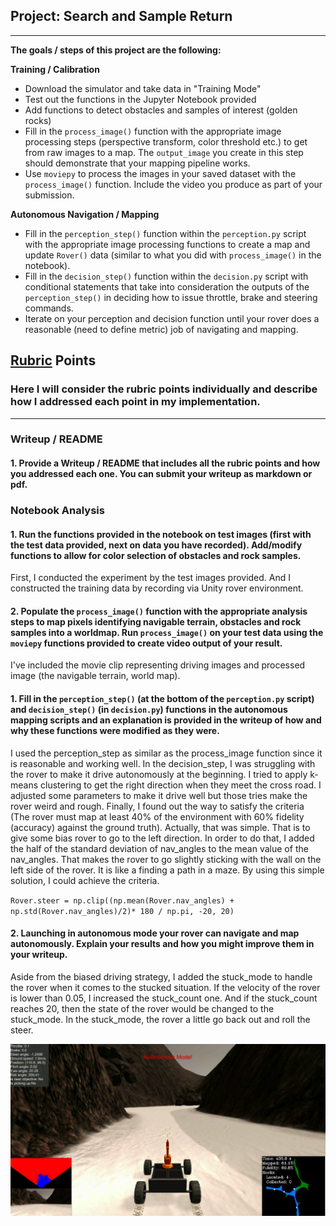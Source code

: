 ## Project: Search and Sample Return

---


**The goals / steps of this project are the following:**  

**Training / Calibration**  

* Download the simulator and take data in "Training Mode"
* Test out the functions in the Jupyter Notebook provided
* Add functions to detect obstacles and samples of interest (golden rocks)
* Fill in the `process_image()` function with the appropriate image processing steps (perspective transform, color threshold etc.) to get from raw images to a map.  The `output_image` you create in this step should demonstrate that your mapping pipeline works.
* Use `moviepy` to process the images in your saved dataset with the `process_image()` function.  Include the video you produce as part of your submission.

**Autonomous Navigation / Mapping**

* Fill in the `perception_step()` function within the `perception.py` script with the appropriate image processing functions to create a map and update `Rover()` data (similar to what you did with `process_image()` in the notebook). 
* Fill in the `decision_step()` function within the `decision.py` script with conditional statements that take into consideration the outputs of the `perception_step()` in deciding how to issue throttle, brake and steering commands. 
* Iterate on your perception and decision function until your rover does a reasonable (need to define metric) job of navigating and mapping.  

[//]: # (Image References)

[image1]: ./misc/rover_image.jpg
[image2]: ./calibration_images/example_grid1.jpg
[image3]: ./calibration_images/example_rock1.jpg 
[result_img]: ./Result.png

## [Rubric](https://review.udacity.com/#!/rubrics/916/view) Points
### Here I will consider the rubric points individually and describe how I addressed each point in my implementation.  

---
### Writeup / README

#### 1. Provide a Writeup / README that includes all the rubric points and how you addressed each one.  You can submit your writeup as markdown or pdf.  

### Notebook Analysis
#### 1. Run the functions provided in the notebook on test images (first with the test data provided, next on data you have recorded). Add/modify functions to allow for color selection of obstacles and rock samples.

First, I conducted the experiment by the test images provided. And I constructed the training data by recording via Unity rover environment. 


#### 2. Populate the `process_image()` function with the appropriate analysis steps to map pixels identifying navigable terrain, obstacles and rock samples into a worldmap.  Run `process_image()` on your test data using the `moviepy` functions provided to create video output of your result. 

I've included the movie clip representing driving images and processed image (the navigable terrain, world map).

#### 1. Fill in the `perception_step()` (at the bottom of the `perception.py` script) and `decision_step()` (in `decision.py`) functions in the autonomous mapping scripts and an explanation is provided in the writeup of how and why these functions were modified as they were.

I used the perception_step as similar as the process_image function since it is reasonable and working well. 
In the decision_step, I was struggling with the rover to make it drive autonomously at the beginning. I tried to apply k-means clustering to get the right direction when they meet the cross road. I adjusted some parameters to make it drive well but those tries make the rover weird and rough. Finally, I found out the way to satisfy the criteria (The rover must map at least 40% of the environment with 60% fidelity (accuracy) against the ground truth). Actually, that was simple. That is to give some bias rover to go to the left direction. In order to do that, I added the half of the standard deviation of nav_angles to the mean value of the nav_angles. That makes the rover to go slightly sticking with the wall on the left side of the rover. It is like a finding a path in a maze. By using this simple solution, I could achieve the criteria.

`Rover.steer = np.clip((np.mean(Rover.nav_angles) + np.std(Rover.nav_angles)/2)* 180 / np.pi, -20, 20)`

#### 2. Launching in autonomous mode your rover can navigate and map autonomously.  Explain your results and how you might improve them in your writeup.  

Aside from the biased driving strategy, I added the stuck_mode to handle the rover when it comes to the stucked situation.
If the velocity of the rover is lower than 0.05, I increased the stuck_count one. And if the stuck_count reaches 20, then the state of the rover would be changed to the stuck_mode. In the stuck_mode, the rover a little go back out and roll the steer.

![result_img](./Result.png)



